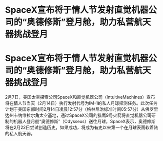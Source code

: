 # SpaceX宣布将于情人节发射直觉机器公司的“奥德修斯”登月舱，助力私营航天器挑战登月

# SpaceX宣布将于情人节发射直觉机器公司的“奥德修斯”登月舱，助力私营航天器挑战登月

2月7日，美国太空探索公司SpaceX和直觉机器公司（IntuitiveMachines）宣布将在情人节当天（2月14日）执行发射代号为IM-1的私人月球探测任务。此次任务计划于美国东部时间2月14日凌晨12:57分（格林尼治标准时间05:57分）从佛罗里达州卡纳维拉尔角太空基地，通过SpaceX公司的猎鹰9号火箭将直觉机器公司研制的机器人登月舱“奥德修斯”（Odysseus）送往月球。SpaceX表示，奥德修斯将在2月22日尝试创造历史，如果成功，将成为有史以来第一个在月球表面软着陆的私人航天器。

